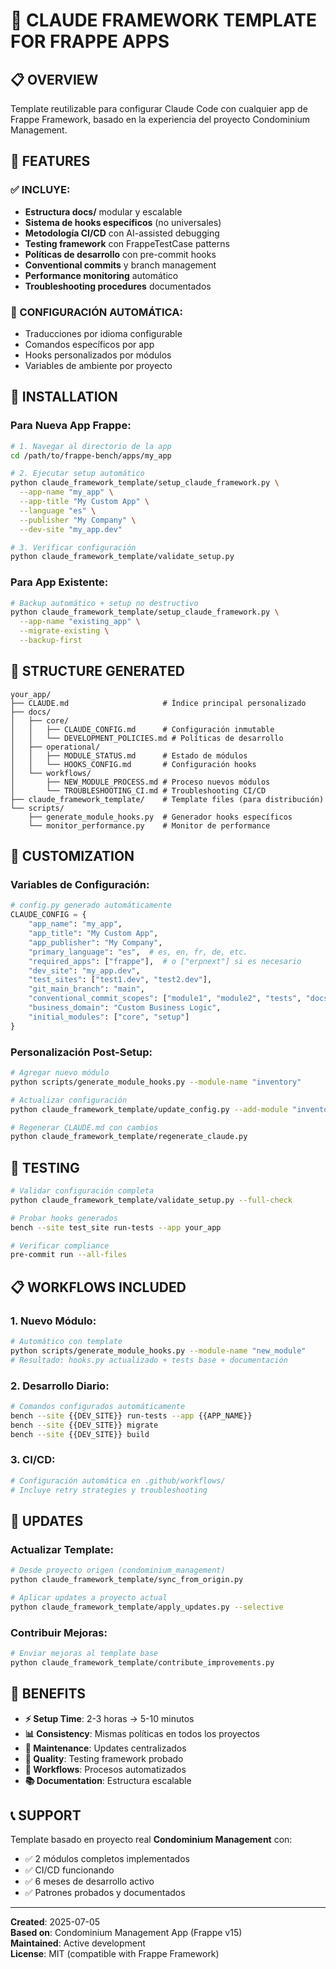 # 🤖 CLAUDE FRAMEWORK TEMPLATE FOR FRAPPE APPS

## 📋 **OVERVIEW**

Template reutilizable para configurar Claude Code con cualquier app de Frappe Framework, basado en la experiencia del proyecto Condominium Management.

## 🎯 **FEATURES**

### **✅ INCLUYE:**
- **Estructura docs/** modular y escalable
- **Sistema de hooks específicos** (no universales)
- **Metodología CI/CD** con AI-assisted debugging
- **Testing framework** con FrappeTestCase patterns
- **Políticas de desarrollo** con pre-commit hooks
- **Conventional commits** y branch management
- **Performance monitoring** automático
- **Troubleshooting procedures** documentados

### **🔧 CONFIGURACIÓN AUTOMÁTICA:**
- Traducciones por idioma configurable
- Comandos específicos por app
- Hooks personalizados por módulos
- Variables de ambiente por proyecto

## 🚀 **INSTALLATION**

### **Para Nueva App Frappe:**
```bash
# 1. Navegar al directorio de la app
cd /path/to/frappe-bench/apps/my_app

# 2. Ejecutar setup automático
python claude_framework_template/setup_claude_framework.py \
  --app-name "my_app" \
  --app-title "My Custom App" \
  --language "es" \
  --publisher "My Company" \
  --dev-site "my_app.dev"

# 3. Verificar configuración
python claude_framework_template/validate_setup.py
```

### **Para App Existente:**
```bash
# Backup automático + setup no destructivo
python claude_framework_template/setup_claude_framework.py \
  --app-name "existing_app" \
  --migrate-existing \
  --backup-first
```

## 📁 **STRUCTURE GENERATED**

```
your_app/
├── CLAUDE.md                     # Índice principal personalizado
├── docs/
│   ├── core/
│   │   ├── CLAUDE_CONFIG.md      # Configuración inmutable
│   │   └── DEVELOPMENT_POLICIES.md # Políticas de desarrollo
│   ├── operational/
│   │   ├── MODULE_STATUS.md      # Estado de módulos
│   │   └── HOOKS_CONFIG.md       # Configuración hooks
│   └── workflows/
│       ├── NEW_MODULE_PROCESS.md # Proceso nuevos módulos
│       └── TROUBLESHOOTING_CI.md # Troubleshooting CI/CD
├── claude_framework_template/    # Template files (para distribución)
└── scripts/
    ├── generate_module_hooks.py  # Generador hooks específicos
    └── monitor_performance.py    # Monitor de performance
```

## 🔧 **CUSTOMIZATION**

### **Variables de Configuración:**
```python
# config.py generado automáticamente
CLAUDE_CONFIG = {
    "app_name": "my_app",
    "app_title": "My Custom App",
    "app_publisher": "My Company",
    "primary_language": "es",  # es, en, fr, de, etc.
    "required_apps": ["frappe"],  # o ["erpnext"] si es necesario
    "dev_site": "my_app.dev",
    "test_sites": ["test1.dev", "test2.dev"],
    "git_main_branch": "main",
    "conventional_commit_scopes": ["module1", "module2", "tests", "docs"],
    "business_domain": "Custom Business Logic",
    "initial_modules": ["core", "setup"]
}
```

### **Personalización Post-Setup:**
```bash
# Agregar nuevo módulo
python scripts/generate_module_hooks.py --module-name "inventory"

# Actualizar configuración
python claude_framework_template/update_config.py --add-module "inventory"

# Regenerar CLAUDE.md con cambios
python claude_framework_template/regenerate_claude.py
```

## 🧪 **TESTING**

```bash
# Validar configuración completa
python claude_framework_template/validate_setup.py --full-check

# Probar hooks generados
bench --site test_site run-tests --app your_app

# Verificar compliance
pre-commit run --all-files
```

## 📋 **WORKFLOWS INCLUDED**

### **1. Nuevo Módulo:**
```bash
# Automático con template
python scripts/generate_module_hooks.py --module-name "new_module"
# Resultado: hooks.py actualizado + tests base + documentación
```

### **2. Desarrollo Diario:**
```bash
# Comandos configurados automáticamente
bench --site {{DEV_SITE}} run-tests --app {{APP_NAME}}
bench --site {{DEV_SITE}} migrate
bench --site {{DEV_SITE}} build
```

### **3. CI/CD:**
```bash
# Configuración automática en .github/workflows/
# Incluye retry strategies y troubleshooting
```

## 🔄 **UPDATES**

### **Actualizar Template:**
```bash
# Desde proyecto origen (condominium_management)
python claude_framework_template/sync_from_origin.py

# Aplicar updates a proyecto actual
python claude_framework_template/apply_updates.py --selective
```

### **Contribuir Mejoras:**
```bash
# Enviar mejoras al template base
python claude_framework_template/contribute_improvements.py
```

## 🎯 **BENEFITS**

- **⚡ Setup Time**: 2-3 horas → 5-10 minutos
- **📊 Consistency**: Mismas políticas en todos los proyectos
- **🔧 Maintenance**: Updates centralizados
- **🧪 Quality**: Testing framework probado
- **🔄 Workflows**: Procesos automatizados
- **📚 Documentation**: Estructura escalable

## 📞 **SUPPORT**

Template basado en proyecto real **Condominium Management** con:
- ✅ 2 módulos completos implementados
- ✅ CI/CD funcionando
- ✅ 6 meses de desarrollo activo
- ✅ Patrones probados y documentados

---

**Created**: 2025-07-05  
**Based on**: Condominium Management App (Frappe v15)  
**Maintained**: Active development  
**License**: MIT (compatible with Frappe Framework)